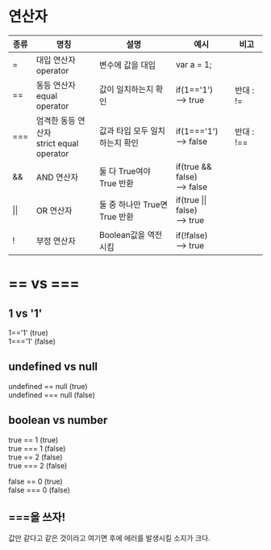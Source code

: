 # 연산자

| 종류 | 명칭 | 설명 | 예시 | 비고 |
|------|------|------|-----|-----|
| = | 대입 연산자</br> operator | 변수에 값을 대입 | var a = 1; ||
| == | 동등 연산자</br>equal operator |값이 일치하는지 확인|if(1=='1')</br>--> true| 반대 : !=|
| === | 엄격한 동등 연산자</br>strict equal operator |값과 타입 모두 일치하는지 확인|if(1==='1')</br>--> false| 반대 : !== |
| && | AND 연산자</br> | 둘 다 True여야 True 반환 |if(true && false)</br>--> false||
| \|\| | OR 연산자</br> | 둘 중 하나만 True면 True 반환|if(true \|\| false)</br>--> true||
| ! | 부정 연산자</br> | Boolean값을 역전시킴|if(!false)</br>--> true||

# == vs ===

## 1 vs '1'

1=='1' (true)  
1==='1' (false)

## undefined vs null

undefined == null (true)  
undefined === null (false)

## boolean vs number

true == 1  (true)  
true === 1 (false)  
true == 2  (false)  
true === 2 (false)

false == 0  (true)  
false === 0 (false)


## ===을 쓰자! 

값만 같다고 같은 것이라고 여기면 후에 에러를 발생시킬 소지가 크다.
